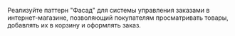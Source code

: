 Реализуйте паттерн "Фасад" для системы управления заказами в интернет-магазине, позволяющий покупателям просматривать товары, добавлять их в корзину и оформлять заказ.